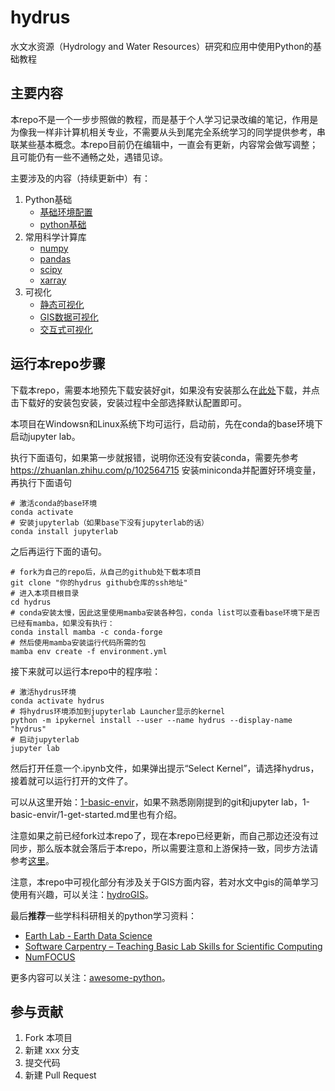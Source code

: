 # hydrus

水文水资源（Hydrology and Water Resources）研究和应用中使用Python的基础教程

## 主要内容

本repo不是一个一步步照做的教程，而是基于个人学习记录改编的笔记，作用是为像我一样非计算机相关专业，不需要从头到尾完全系统学习的同学提供参考，串联某些基本概念。本repo目前仍在编辑中，一直会有更新，内容常会做写调整；且可能仍有一些不通畅之处，遇错见谅。

主要涉及的内容（持续更新中）有：

1. Python基础
    - [基础环境配置](https://github.com/OuyangWenyu/hydrus/tree/master/1-basic-envir)
    - [python基础](https://github.com/OuyangWenyu/hydrus/tree/master/1-learn-python)
2. 常用科学计算库
    - [numpy](https://github.com/OuyangWenyu/hydrus/tree/master/2-numpy-examples)
    - [pandas](https://github.com/OuyangWenyu/hydrus/tree/master/2-pandas-examples)
    - [scipy](https://github.com/OuyangWenyu/hydrus/tree/master/2-scipy-example)
    - [xarray](https://github.com/OuyangWenyu/hydrus/tree/master/2-xarray-example)
3. 可视化
    - [静态可视化](https://github.com/OuyangWenyu/hydrus/tree/master/3-basic-pyviz)
    - [GIS数据可视化](https://github.com/OuyangWenyu/hydrus/tree/master/3-gis-pyviz)
    - [交互式可视化](https://github.com/OuyangWenyu/hydrus/tree/master/3-interactive-pyviz)
    
## 运行本repo步骤

下载本repo，需要本地预先下载安装好git，如果没有安装那么在[此处](https://git-scm.com/downloads)下载，并点击下载好的安装包安装，安装过程中全部选择默认配置即可。

本项目在Windowsn和Linux系统下均可运行，启动前，先在conda的base环境下启动jupyter lab。

执行下面语句，如果第一步就报错，说明你还没有安装conda，需要先参考 https://zhuanlan.zhihu.com/p/102564715 安装miniconda并配置好环境变量，再执行下面语句

```Shell
# 激活conda的base环境
conda activate
# 安装jupyterlab（如果base下没有jupyterlab的话）
conda install jupyterlab
```
之后再运行下面的语句。

```Shell
# fork为自己的repo后，从自己的github处下载本项目
git clone "你的hydrus github仓库的ssh地址"
# 进入本项目根目录
cd hydrus
# conda安装太慢，因此这里使用mamba安装各种包，conda list可以查看base环境下是否已经有mamba，如果没有执行：
conda install mamba -c conda-forge
# 然后使用mamba安装运行代码所需的包
mamba env create -f environment.yml
```

接下来就可以运行本repo中的程序啦：

```Shell
# 激活hydrus环境
conda activate hydrus
# 将hydrus环境添加到jupyterlab Launcher显示的kernel
python -m ipykernel install --user --name hydrus --display-name "hydrus"
# 启动jupyterlab
jupyter lab
```

然后打开任意一个.ipynb文件，如果弹出提示“Select Kernel”，请选择hydrus，接着就可以运行打开的文件了。

可以从这里开始：[1-basic-envir](https://github.com/iHeadWater/hydrus/blob/master/1-basic-envir)，如果不熟悉刚刚提到的git和jupyter lab，1-basic-envir/1-get-started.md里也有介绍。

注意如果之前已经fork过本repo了，现在本repo已经更新，而自己那边还没有过同步，那么版本就会落后于本repo，所以需要注意和上游保持一致，同步方法请参考[这里](https://github.com/iHeadWater/hydrus/blob/master/1-basic-envir/1-get-started.md#fork%E5%90%8E%E5%90%8C%E6%AD%A5%E6%BA%90%E7%9A%84%E6%96%B0%E6%9B%B4%E6%96%B0%E5%86%85%E5%AE%B9)。

注意，本repo中可视化部分有涉及关于GIS方面内容，若对水文中gis的简单学习使用有兴趣，可以关注：[hydroGIS](https://github.com/OuyangWenyu/hydroGIS)。

最后**推荐**一些学科科研相关的python学习资料：

- [Earth Lab - Earth Data Science](https://www.earthdatascience.org/)
- [Software Carpentry – Teaching Basic Lab Skills for Scientific Computing](https://software-carpentry.org/lessons/index.html)
- [NumFOCUS](https://numfocus.org/)

更多内容可以关注：[awesome-python](https://github.com/vinta/awesome-python)。

## 参与贡献

1. Fork 本项目
2. 新建 xxx 分支
3. 提交代码
4. 新建 Pull Request
